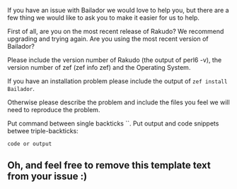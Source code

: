 If you have an issue with Bailador we would love to help you, but there are a few thing we would like to ask you to make it easier for us to help.

First of all, are you on the most recent release of Rakudo? We recommend upgrading and trying again.
Are you using the most recent version of Bailador?


Please include the version number of Rakudo (the output of perl6 -v), the version number of zef (zef info zef) and the Operating System.

If you have an installation problem please include the output of `zef install Bailador`.

Otherwise please describe the problem and include the files you feel we will need to reproduce the problem.

Put command between single backticks ``.
Put output and code snippets betwee triple-backticks:
```
code or output
```


Oh, and feel free to remove this template text from your issue :)
--------------------

